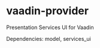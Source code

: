 vaadin-provider
===============

Presentation Services UI for Vaadin

Dependencies: model, services_ui
